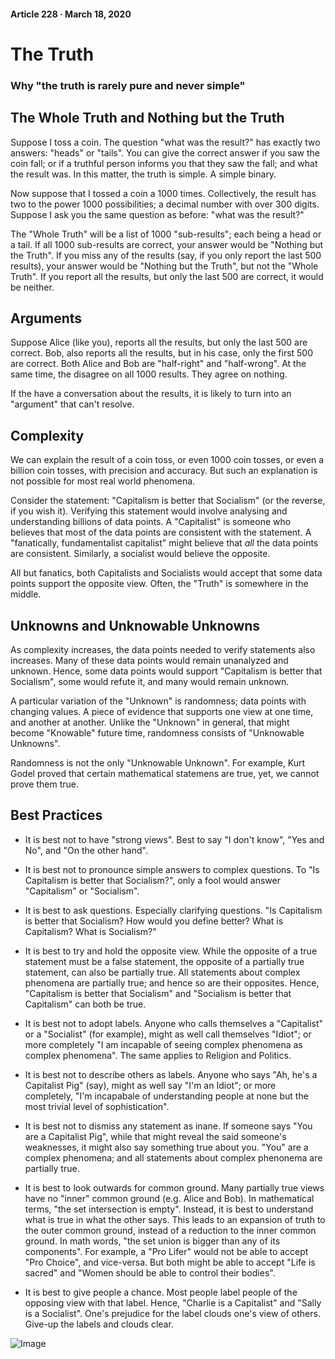 #### Article 228 · March 18, 2020

# The Truth

### Why "the truth is rarely pure and never simple"

## The Whole Truth and Nothing but the Truth

Suppose I toss a coin. The question "what was the result?" has exactly two answers: "heads" or "tails". You can give the correct answer if you saw the coin fall; or if a truthful person informs you that they saw the fall; and what the result was. In this matter, the truth is simple. A simple binary.

Now suppose that I tossed a coin a 1000 times. Collectively, the result has two to the power 1000 possibilities; a decimal number with over 300 digits. Suppose I ask you the same question as before: "what was the result?"

The "Whole Truth" will be a list of 1000 "sub-results"; each being a head or a tail. If all 1000 sub-results are correct, your answer would be "Nothing but the Truth". If you miss any of the results (say, if you only report the last 500 results), your answer would be "Nothing but the Truth", but not the "Whole Truth". If you report all the results, but only the last 500 are correct, it would be neither.

## Arguments

Suppose Alice (like you), reports all the results, but only the last 500 are correct. Bob, also reports all the results, but in his case, only the first 500 are correct. Both Alice and Bob are "half-right" and "half-wrong". At the same time, the disagree on all 1000 results. They agree on nothing.

If the have a conversation about the results, it is likely to turn into an "argument" that can't resolve.

## Complexity

We can explain the result of a coin toss, or even 1000 coin tosses, or even a billion coin tosses, with precision and accuracy. But such an explanation is not possible for most real world phenomena.

Consider the statement: "Capitalism is better that Socialism" (or the reverse, if you wish it). Verifying this statement would involve analysing and understanding billions of data points. A "Capitalist" is someone who believes that most of the data points are consistent with the statement. A "fanatically, fundamentalist capitalist" might believe that *all* the data points are consistent. Similarly, a socialist would believe the opposite.

All but fanatics, both Capitalists and Socialists would accept that some data points support the opposite view. Often, the "Truth" is somewhere in the middle.

## Unknowns and Unknowable Unknowns

As complexity increases, the data points needed to verify statements also increases. Many of these data points would remain unanalyzed and unknown. Hence, some data points would support "Capitalism is better that Socialism", some would refute it, and many would remain unknown.

A particular variation of the "Unknown" is randomness; data points with changing values. A piece of evidence that supports one view at one time, and another at another. Unlike the "Unknown" in general, that might become "Knowable" future time, randomness consists of "Unknowable Unknowns".

Randomness is not the only "Unknowable Unknown". For example, Kurt Godel proved that certain mathematical statemens are true, yet, we cannot prove them true.

## Best Practices

* It is best not to have "strong views". Best to say "I don't know", "Yes and No", and "On the other hand".

* It is best not to pronounce simple answers to complex questions. To "Is Capitalism is better that Socialism?", only a fool would answer "Capitalism" or "Socialism".

* It is best to ask questions. Especially clarifying questions. "Is Capitalism is better that Socialism? How would you define better? What is Capitalism? What is Socialism?"

* It is best to try and hold the opposite view. While the opposite of a true statement must be a false statement, the opposite of a partially true statement, can also be partially true. All statements about complex phenomena are partially true; and hence so are their opposites. Hence, "Capitalism is better that Socialism" and "Socialism is better that Capitalism" can both be true.

* It is best not to adopt labels. Anyone who calls themselves a "Capitalist" or a "Socialist" (for example), might as well call themselves "Idiot"; or more completely "I am incapable of seeing complex phenomena as complex phenomena". The same applies to Religion and Politics.

* It is best not to describe others as labels. Anyone who says "Ah, he's a Capitalist Pig" (say), might as well say "I'm an Idiot"; or more completely, "I'm incapabale of understanding people at none but the most trivial level of sophistication".

* It is best not to dismiss any statement as inane. If someone says "You are a Capitalist Pig", while that might reveal the said someone's weaknesses, it might also say something true about you. "You" are a complex phenomena; and all statements about complex phenonema are partially true.

* It is best to look outwards for common ground. Many partially true views have no "inner" common ground (e.g. Alice and Bob). In mathematical terms, "the set intersection is empty". Instead, it is best to understand what is true in what the other says. This leads to an expansion of truth to the outer common ground, instead of a reduction to the inner common ground. In math words, "the set union is bigger than any of its components". For example, a "Pro Lifer" would not be able to accept "Pro Choice", and vice-versa. But both might be able to accept "Life is sacred" and "Women should be able to control their bodies".

* It is best to give people a chance. Most people label people of the opposing view with that label. Hence, "Charlie is a Capitalist" and "Sally is a Socialist". One's prejudice for the label clouds one's view of others. Give-up the labels and clouds clear.

![Image](https://cdn-images-1.medium.com/max/800/1*UJ6T_mkn0j5keNq3YCqLLQ.jpeg)